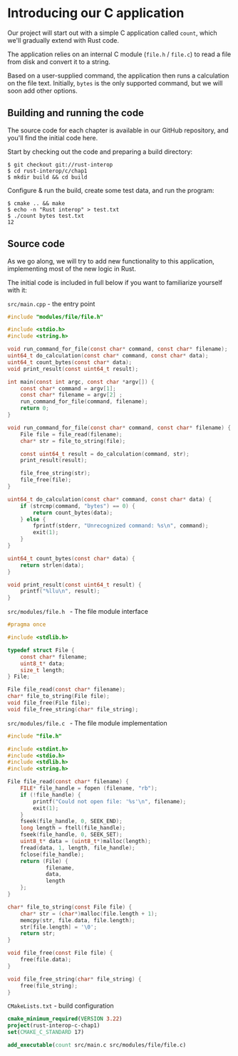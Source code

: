 # Introducing our C application

Our project will start out with a simple C application
called `count`, which we'll gradually extend with Rust
code.

The application relies on an internal C module (`file.h` / `file.c`) to read
a file from disk and convert it to a string.

Based on a user-supplied command, the application then runs
a calculation on the file text. Initially,
`bytes` is the only supported command, but we will soon add
other options.

## Building and running the code

The source code for each chapter is available in our GitHub
repository, and you'll find the initial code here.

Start by checking out the code and preparing a build directory:

```shell
$ git checkout git://rust-interop
$ cd rust-interop/c/chap1
$ mkdir build && cd build
```

Configure & run the build, create some test data, and run
the program:

```shell
$ cmake .. && make
$ echo -n "Rust interop" > test.txt
$ ./count bytes test.txt
12
```

## Source code

As we go along, we will try to add new functionality to this
application, implementing most of the new logic in Rust.

The initial code is included in full below
if you want to familiarize yourself with it:

`src/main.cpp` - the entry point

```c
#include "modules/file/file.h"

#include <stdio.h>
#include <string.h>

void run_command_for_file(const char* command, const char* filename);
uint64_t do_calculation(const char* command, const char* data);
uint64_t count_bytes(const char* data);
void print_result(const uint64_t result);

int main(const int argc, const char *argv[]) {
    const char* command = argv[1];
    const char* filename = argv[2] ;
    run_command_for_file(command, filename);
    return 0;
}

void run_command_for_file(const char* command, const char* filename) {
    File file = file_read(filename);
    char* str = file_to_string(file);

    const uint64_t result = do_calculation(command, str);
    print_result(result);

    file_free_string(str);
    file_free(file);
}

uint64_t do_calculation(const char* command, const char* data) {
    if (strcmp(command, "bytes") == 0) {
        return count_bytes(data);
    } else {
        fprintf(stderr, "Unrecognized command: %s\n", command);
        exit(1);
    }
}

uint64_t count_bytes(const char* data) {
    return strlen(data);
}

void print_result(const uint64_t result) {
    printf("%llu\n", result);
}
```

`src/modules/file.h ` - The file module interface

```c
#pragma once

#include <stdlib.h>

typedef struct File {
    const char* filename;
    uint8_t* data;
    size_t length;
} File;

File file_read(const char* filename);
char* file_to_string(File file);
void file_free(File file);
void file_free_string(char* file_string);
```

`src/modules/file.c ` - The file module implementation

```c
#include "file.h"

#include <stdint.h>
#include <stdio.h>
#include <stdlib.h>
#include <string.h>

File file_read(const char* filename) {
    FILE* file_handle = fopen (filename, "rb");
    if (!file_handle) {
        printf("Could not open file: '%s'\n", filename);
        exit(1);
    }
    fseek(file_handle, 0, SEEK_END);
    long length = ftell(file_handle);
    fseek(file_handle, 0, SEEK_SET);
    uint8_t* data = (uint8_t*)malloc(length);
    fread(data, 1, length, file_handle);
    fclose(file_handle);
    return (File) {
            filename,
            data,
            length
    };
}

char* file_to_string(const File file) {
    char* str = (char*)malloc(file.length + 1);
    memcpy(str, file.data, file.length);
    str[file.length] = '\0';
    return str;
}

void file_free(const File file) {
    free(file.data);
}

void file_free_string(char* file_string) {
    free(file_string);
}
```

`CMakeLists.txt` - build configuration

```cmake
cmake_minimum_required(VERSION 3.22)
project(rust-interop-c-chap1)
set(CMAKE_C_STANDARD 17)

add_executable(count src/main.c src/modules/file/file.c)
```